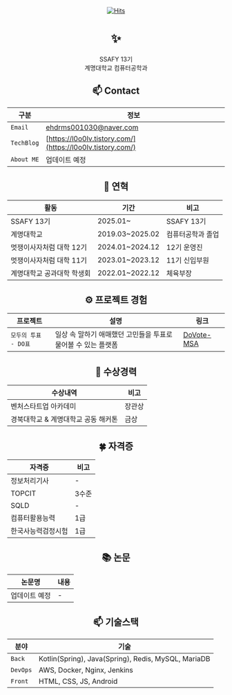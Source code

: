 <div align="center">

[![Hits](https://hits.seeyoufarm.com/api/count/incr/badge.svg?url=https%3A%2F%2Fgithub.com%2Fl0o0lv&count_bg=%2379C83D&title_bg=%23555555&icon=&icon_color=%23E7E7E7&title=%EB%B0%A9%EB%AC%B8%EC%9E%90%EC%88%98&edge_flat=false)](https://hits.seeyoufarm.com)

# ✨  
SSAFY 13기  
계명대학교 컴퓨터공학과  

## 📫 Contact  

| 구분 | 정보 |
|---|---|
| `Email` | ehdrms001030@naver.com |
| `TechBlog` | [https://l0o0lv.tistory.com/](https://l0o0lv.tistory.com/) |
| `About ME` | 업데이트 예정 |

## 👋 연혁  

| 활동 | 기간 | 비고 |  
|---|---|---|  
| SSAFY 13기 | 2025.01~ | SSAFY 13기 |  
| 계명대학교 | 2019.03~2025.02 | 컴퓨터공학과 졸업 |  
| 멋쟁이사자처럼 대학 12기 | 2024.01~2024.12 | 12기 운영진 |  
| 멋쟁이사자처럼 대학 11기 | 2023.01~2023.12 | 11기 신입부원 |  
| 계명대학교 공과대학 학생회 | 2022.01~2022.12 | 체육부장 |  

## ⚙ 프로젝트 경험  

| 프로젝트 | 설명 |  링크
|---|---|---|  
| `모두의 투표 - DO표` | 일상 속 말하기 애매했던 고민들을 투표로 물어볼 수 있는 플랫폼 | [DoVote-MSA](https://github.com/l0o0lv/DoVote-MSA) |  

## 🎉 수상경력  

| 수상내역 | 비고 |  
|---|---|  
| 벤처스타트업 아카데미 | 장관상 |  
| 경북대학교 & 계명대학교 공동 해커톤 | 금상 |  

## 🍀 자격증  

| 자격증 | 비고 |  
|---|---|  
| 정보처리기사 | - |  
| TOPCIT | 3수준 |  
| SQLD | - |  
| 컴퓨터활용능력 | 1급 |  
| 한국사능력검정시험 | 1급 |  

## 📚 논문  

| 논문명 | 내용 |  
|---|---|  
| 업데이트 예정 | - |  

## 📫 기술스택  

| 분야 | 기술 |
|---|---|
| `Back` | Kotlin(Spring), Java(Spring), Redis, MySQL, MariaDB |
| `DevOps` | AWS, Docker, Nginx, Jenkins |
| `Front` | HTML, CSS, JS, Android |

</div>
